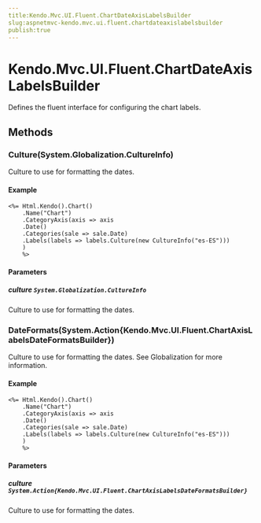```yaml
---
title:Kendo.Mvc.UI.Fluent.ChartDateAxisLabelsBuilder
slug:aspnetmvc-kendo.mvc.ui.fluent.chartdateaxislabelsbuilder
publish:true
---
```


# Kendo.Mvc.UI.Fluent.ChartDateAxisLabelsBuilder

Defines the fluent interface for configuring the chart labels.

## Methods

### Culture(System.Globalization.CultureInfo)
Culture to use for formatting the dates.

#### Example
    <%= Html.Kendo().Chart()
        .Name("Chart")
        .CategoryAxis(axis => axis
        .Date()
        .Categories(sale => sale.Date)
        .Labels(labels => labels.Culture(new CultureInfo("es-ES")))
        )
        %>

#### Parameters

##### culture `System.Globalization.CultureInfo`
Culture to use for formatting the dates.

### DateFormats(System.Action{Kendo.Mvc.UI.Fluent.ChartAxisLabelsDateFormatsBuilder})
Culture to use for formatting the dates.
            See Globalization
            for more information.

#### Example
    <%= Html.Kendo().Chart()
        .Name("Chart")
        .CategoryAxis(axis => axis
        .Date()
        .Categories(sale => sale.Date)
        .Labels(labels => labels.Culture(new CultureInfo("es-ES")))
        )
        %>

#### Parameters

##### culture `System.Action{Kendo.Mvc.UI.Fluent.ChartAxisLabelsDateFormatsBuilder}`
Culture to use for formatting the dates.